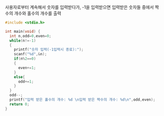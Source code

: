   사용자로부터 계속해서 숫자를 입력받다가, -1을 입력받으면 입력받은 숫자들 중에서 짝수의 개수와 홀수의 개수를 출력



```c
#include <stdio.h>

int main(void) {
  int n,odd=0,even=0;
  while(n!=-1)
  {
    printf("숫자 입력(-1입력시 종료):");
    scanf("%d",&n);
    if(n%2==0)
    {
      even+=1;
    }
    else{
      odd+=1;
    }
  }
  odd--;
  printf("입력 받은 홀수의 개수: %d \n입력 받은 짝수의 개수: %d\n",odd,even);
  return 0;  
}
